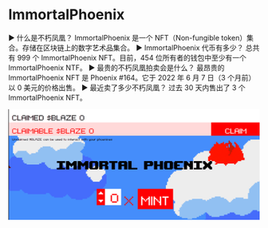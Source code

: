 # ImmortalPhoenix

▶ 什么是不朽凤凰？
ImmortalPhoenix 是一个 NFT（Non-fungible token）集合。存储在区块链上的数字艺术品集合。
▶ ImmortalPhoenix 代币有多少？
总共有 999 个 ImmortalPhoenix NFT。目前，454 位所有者的钱包中至少有一个 ImmortalPhoenix NTF。
▶ 最贵的不朽凤凰拍卖会是什么？
最昂贵的 ImmortalPhoenix NFT 是 Phoenix #164。它于 2022 年 6 月 7 日（3 个月前）以 0 美元的价格出售。
▶ 最近卖了多少不朽凤凰？
过去 30 天内售出了 3 个 ImmortalPhoenix NFT。

![nft](01.png)


